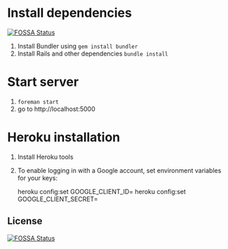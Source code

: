 # Install dependencies
[![FOSSA Status](https://app.fossa.io/api/projects/git%2Bgithub.com%2Fdsample%2Ftech-radar-community.svg?type=shield)](https://app.fossa.io/projects/git%2Bgithub.com%2Fdsample%2Ftech-radar-community?ref=badge_shield)


1. Install Bundler using `gem install bundler`
2. Install Rails and other dependencies `bundle install`

# Start server

1. `foreman start`
2. go to http://localhost:5000

# Heroku installation

1. Install Heroku tools
2. To enable logging in with a Google account, set environment variables for your keys:

    heroku config:set GOOGLE_CLIENT_ID=<client id>
    heroku config:set GOOGLE_CLIENT_SECRET=<client secret>

## License
[![FOSSA Status](https://app.fossa.io/api/projects/git%2Bgithub.com%2Fdsample%2Ftech-radar-community.svg?type=large)](https://app.fossa.io/projects/git%2Bgithub.com%2Fdsample%2Ftech-radar-community?ref=badge_large)